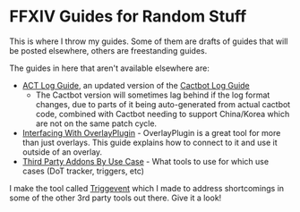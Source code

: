 # FFXIV Guides for Random Stuff

This is where I throw my guides. Some of them are drafts of guides that will be posted elsewhere, others are
freestanding guides.

The guides in here that aren't available elsewhere are:

* [ACT Log Guide](/3pty/LogGuide.md), an updated version of
  the [Cactbot Log Guide](https://github.com/quisquous/cactbot/blob/main/docs/LogGuide.md#network-log-lines)
    * The Cactbot version will sometimes lag behind if the log format changes, due to parts of it being auto-generated
      from actual cactbot code, combined with Cactbot needing to support China/Korea which are not on the same patch
      cycle.
* [Interfacing With OverlayPlugin](/3pty/OverlayPlugin.md) - OverlayPlugin is a great tool for more than just overlays.
  This guide explains how to connect to it and use it outside of an overlay.
* [Third Party Addons By Use Case](/3pty/WhatTool.md) - What tools to use for which use cases (DoT tracker, triggers,
  etc)

I make the tool called [Triggevent](https://github.com/xpdota/event-trigger) which I made to address shortcomings in 
some of the other 3rd party tools out there. Give it a look!